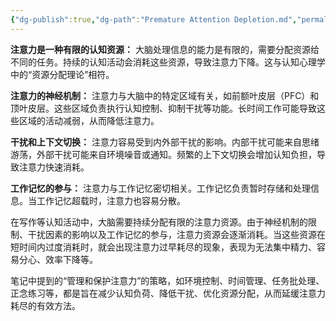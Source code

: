 ```yaml
---
{"dg-publish":true,"dg-path":"Premature Attention Depletion.md","permalink":"/premature-attention-depletion/","title":"Premature Attention Depletion","created":"2025-04-17T19:19:00","updated":"2025-04-17T19:20:00"}
---
```



**注意力是一种有限的认知资源：** 大脑处理信息的能力是有限的，需要分配资源给不同的任务。持续的认知活动会消耗这些资源，导致注意力下降。这与认知心理学中的“资源分配理论”相符。

**注意力的神经机制：** 注意力与大脑中的特定区域有关，如前额叶皮层（PFC）和顶叶皮层。这些区域负责执行认知控制、抑制干扰等功能。长时间工作可能导致这些区域的活动减弱，从而降低注意力。

**干扰和上下文切换：** 注意力容易受到内外部干扰的影响。内部干扰可能来自思绪游荡，外部干扰可能来自环境噪音或通知。频繁的上下文切换会增加认知负担，导致注意力快速消耗。

**工作记忆的参与：** 注意力与工作记忆密切相关。工作记忆负责暂时存储和处理信息。当工作记忆超载时，注意力也容易分散。

在写作等认知活动中，大脑需要持续分配有限的注意力资源。由于神经机制的限制、干扰因素的影响以及工作记忆的参与，注意力资源会逐渐消耗。当这些资源在短时间内过度消耗时，就会出现注意力过早耗尽的现象，表现为无法集中精力、容易分心、效率下降等。

笔记中提到的“管理和保护注意力”的策略，如环境控制、时间管理、任务批处理、正念练习等，都是旨在减少认知负荷、降低干扰、优化资源分配，从而延缓注意力耗尽的有效方法。

